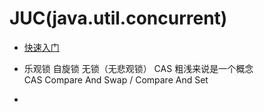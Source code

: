 # JUC(java.util.concurrent)

- [快速入门](https://blog.csdn.net/weixin_43888181/article/details/116546374)

- 乐观锁 自旋锁 无锁（无悲观锁） CAS 粗浅来说是一个概念  
CAS Compare And Swap / Compare And Set
- 
